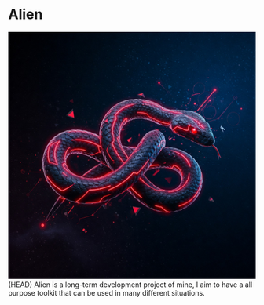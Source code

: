 # Alien
![HEAD](https://github.com/J4ck3LSyN-Gen2/Alien/blob/main/src/imgs/alien.jpg)(HEAD)
Alien is a long-term development project of mine, I aim to have a all purpose toolkit that can be used in many different situations.
